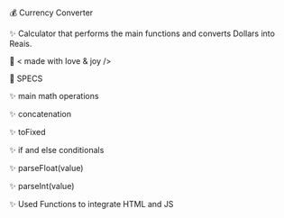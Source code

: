 💰 Currency Converter

✨ Calculator that performs the main functions and converts Dollars into Reais.

🤎 < made with love & joy />

📌 SPECS


✨ main math operations

✨ concatenation

✨ toFixed 

✨ if and else conditionals

✨  parseFloat(value)

✨  parseInt(value)

✨ Used Functions to integrate HTML and JS







